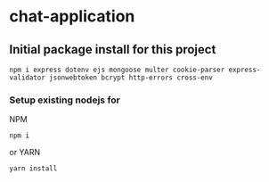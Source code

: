 # chat-application

## Initial package install for this project

``` 
npm i express dotenv ejs mongoose multer cookie-parser express-validator jsonwebtoken bcrypt http-errors cross-env
```
### Setup existing nodejs for 
NPM

```
npm i
```
or YARN 

```
yarn install
```
